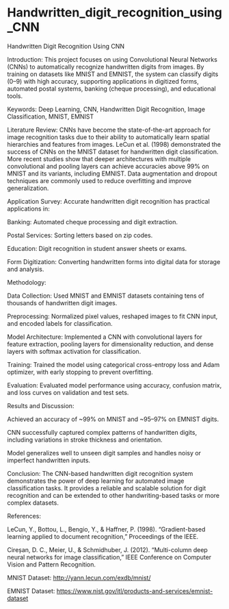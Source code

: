 # Handwritten_digit_recognition_using_CNN
Handwritten Digit Recognition Using CNN

Introduction:
This project focuses on using Convolutional Neural Networks (CNNs) to automatically recognize handwritten digits from images. By training on datasets like MNIST and EMNIST, the system can classify digits (0–9) with high accuracy, supporting applications in digitized forms, automated postal systems, banking (cheque processing), and educational tools.

Keywords:
Deep Learning, CNN, Handwritten Digit Recognition, Image Classification, MNIST, EMNIST

Literature Review:
CNNs have become the state-of-the-art approach for image recognition tasks due to their ability to automatically learn spatial hierarchies and features from images. LeCun et al. (1998) demonstrated the success of CNNs on the MNIST dataset for handwritten digit classification. More recent studies show that deeper architectures with multiple convolutional and pooling layers can achieve accuracies above 99% on MNIST and its variants, including EMNIST. Data augmentation and dropout techniques are commonly used to reduce overfitting and improve generalization.

Application Survey:
Accurate handwritten digit recognition has practical applications in:

Banking: Automated cheque processing and digit extraction.

Postal Services: Sorting letters based on zip codes.

Education: Digit recognition in student answer sheets or exams.

Form Digitization: Converting handwritten forms into digital data for storage and analysis.

Methodology:

Data Collection: Used MNIST and EMNIST datasets containing tens of thousands of handwritten digit images.

Preprocessing: Normalized pixel values, reshaped images to fit CNN input, and encoded labels for classification.

Model Architecture: Implemented a CNN with convolutional layers for feature extraction, pooling layers for dimensionality reduction, and dense layers with softmax activation for classification.

Training: Trained the model using categorical cross-entropy loss and Adam optimizer, with early stopping to prevent overfitting.

Evaluation: Evaluated model performance using accuracy, confusion matrix, and loss curves on validation and test sets.

Results and Discussion:

Achieved an accuracy of ~99% on MNIST and ~95–97% on EMNIST digits.

CNN successfully captured complex patterns of handwritten digits, including variations in stroke thickness and orientation.

Model generalizes well to unseen digit samples and handles noisy or imperfect handwritten inputs.

Conclusion:
The CNN-based handwritten digit recognition system demonstrates the power of deep learning for automated image classification tasks. It provides a reliable and scalable solution for digit recognition and can be extended to other handwriting-based tasks or more complex datasets.

References:

LeCun, Y., Bottou, L., Bengio, Y., & Haffner, P. (1998). “Gradient-based learning applied to document recognition,” Proceedings of the IEEE.

Cireșan, D. C., Meier, U., & Schmidhuber, J. (2012). “Multi-column deep neural networks for image classification,” IEEE Conference on Computer Vision and Pattern Recognition.

MNIST Dataset: http://yann.lecun.com/exdb/mnist/

EMNIST Dataset: https://www.nist.gov/itl/products-and-services/emnist-dataset
